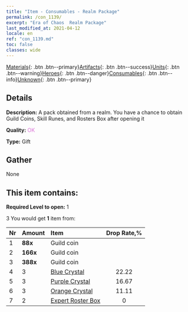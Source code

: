 ```yaml
---
title: "Item - Consumables - Realm Package"
permalink: /con_1139/
excerpt: "Era of Chaos  Realm Package"
last_modified_at: 2021-04-12
locale: en
ref: "con_1139.md"
toc: false
classes: wide
---
```

 [Materials](/){: .btn .btn--primary}[Artifacts](/Artifacts/){: .btn .btn--success}[Units](/Units/){: .btn .btn--warning}[Heroes](/Heroes/){: .btn .btn--danger}[Consumables](/Consumables/){: .btn .btn--info}[Unknown](/Unknown/){: .btn .btn--primary}

## Details
 **Description:** A pack obtained from a realm. You have a chance to obtain Guild Coins, Skill Runes, and Rosters Box after opening it

 **Quality:** <span style="color: #DA70D6">OK</span>

 **Type:** Gift

## Gather

  None

## This item contains:

 **Required Level to open:** 1

 3 You would get **1** item  from:

  | Nr | Amount |     Item    | Drop Rate,% |
  |:---|:-------|:------------|:---------:|
  | 1 |  **88x** | Guild coin |  | 22.22 | 
  | 2 |  **166x** | Guild coin |  | 16.67 | 
  | 3 |  **388x** | Guild coin |  | 11.11 | 
  | 4 | 3 | [Blue Crystal](/Items/con_716/) | 22.22 | 
  | 5 | 3 | [Purple Crystal](/Items/con_720/) | 16.67 | 
  | 6 | 3 | [Orange Crystal](/Items/con_730/) | 11.11 | 
  | 7 | 2 | [Expert Roster Box](/Items/con_767/) | 0 | 
